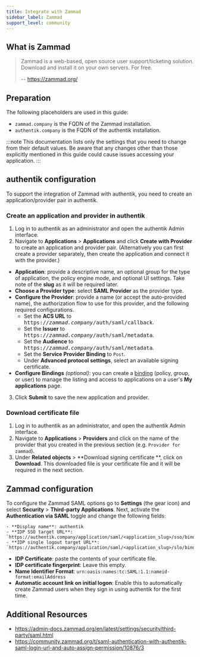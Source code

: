 ```yaml
---
title: Integrate with Zammad
sidebar_label: Zammad
support_level: community
---
```


## What is Zammad

> Zammad is a web-based, open source user support/ticketing solution.
> Download and install it on your own servers. For free.
>
> -- https://zammad.org/

## Preparation

The following placeholders are used in this guide:

- `zammad.company` is the FQDN of the Zammad installation.
- `authentik.company` is the FQDN of the authentik installation.

:::note
This documentation lists only the settings that you need to change from their default values. Be aware that any changes other than those explicitly mentioned in this guide could cause issues accessing your application.
:::

## authentik configuration

To support the integration of Zammad with authentik, you need to create an application/provider pair in authentik.

### Create an application and provider in authentik

1. Log in to authentik as an administrator and open the authentik Admin interface.
2. Navigate to **Applications** > **Applications** and click **Create with Provider** to create an application and provider pair. (Alternatively you can first create a provider separately, then create the application and connect it with the provider.)

- **Application**: provide a descriptive name, an optional group for the type of application, the policy engine mode, and optional UI settings. Take note of the **slug** as it will be required later.
- **Choose a Provider type**: select **SAML Provider** as the provider type.
- **Configure the Provider**: provide a name (or accept the auto-provided name), the authorization flow to use for this provider, and the following required configurations.
    - Set the **ACS URL** to <kbd>https://<em>zammad.company</em>/auth/saml/callback</kbd>.
    - Set the **Issuer** to <kbd>https://<em>zammad.company</em>/auth/saml/metadata</kbd>.
    - Set the **Audience** to <kbd>https://<em>zammad.company</em>/auth/saml/metadata</kbd>.
    - Set the **Service Provider Binding** to `Post`.
    - Under **Advanced protocol settings**, select an available signing certificate.
- **Configure Bindings** _(optional)_: you can create a [binding](/docs/add-secure-apps/flows-stages/bindings/) (policy, group, or user) to manage the listing and access to applications on a user's **My applications** page.

3. Click **Submit** to save the new application and provider.

### Download certificate file

1. Log in to authentik as an administrator, and open the authentik Admin interface.
2. Navigate to **Applications** > **Providers** and click on the name of the provider that you created in the previous section (e.g. `Provider for zammad`).
3. Under **Related objects** > **Download signing certificate **, click on **Download**. This downloaded file is your certificate file and it will be required in the next section.

## Zammad configuration

To configure the Zammad SAML options go to **Settings** (the gear icon) and select **Security** > **Third-party Applications**. Next, activate the **Authentication via SAML** toggle and change the following fields:

    - **Display name**: authentik
    - **IDP SSO target URL**: `https://authentik.company/application/saml/<application_slug>/sso/binding/post/`
    - **IDP single logout target URL**: `https://authentik.company/application/saml/<application_slug>/slo/binding/redirect/`

- **IDP Certificate**: paste the contents of your certificate file.
- **IDP certificate fingerprint**: Leave this empty.
- **Name Identifier Format**: `urn:oasis:names:tc:SAML:1.1:nameid-format:emailAddress`
- **Automatic account link on initial logon**: Enable this to automatically create Zammad users when they sign in using authentik for the first time.

## Additional Resources

- https://admin-docs.zammad.org/en/latest/settings/security/third-party/saml.html
- https://community.zammad.org/t/saml-authentication-with-authentik-saml-login-url-and-auto-assign-permission/10876/3
